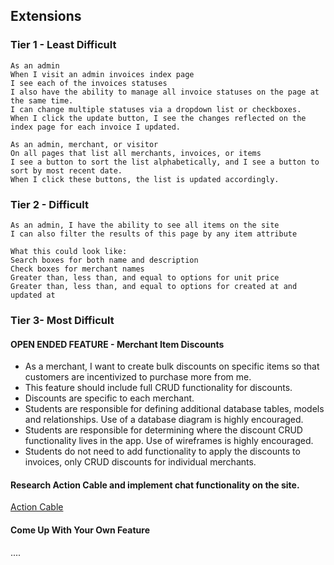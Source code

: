 ## Extensions

### Tier 1 - Least Difficult
```
As an admin     
When I visit an admin invoices index page
I see each of the invoices statuses
I also have the ability to manage all invoice statuses on the page at the same time.
I can change multiple statuses via a dropdown list or checkboxes.
When I click the update button, I see the changes reflected on the index page for each invoice I updated.
```

```
As an admin, merchant, or visitor
On all pages that list all merchants, invoices, or items
I see a button to sort the list alphabetically, and I see a button to sort by most recent date.
When I click these buttons, the list is updated accordingly.
```

### Tier 2 - Difficult

```
As an admin, I have the ability to see all items on the site
I can also filter the results of this page by any item attribute

What this could look like:
Search boxes for both name and description
Check boxes for merchant names
Greater than, less than, and equal to options for unit price
Greater than, less than, and equal to options for created at and updated at
```

### Tier 3- Most Difficult

#### OPEN ENDED FEATURE - Merchant Item Discounts
- As a merchant, I want to create bulk discounts on specific items so that customers are incentivized to purchase more from me.
- This feature should include full CRUD functionality for discounts.
- Discounts are specific to each merchant.
- Students are responsible for defining additional database tables, models and relationships. Use of a database diagram is highly encouraged.
- Students are responsible for determining where the discount CRUD functionality lives in the app. Use of wireframes is highly encouraged.
- Students do not need to add functionality to apply the discounts to invoices, only CRUD discounts for individual merchants.

#### Research Action Cable and implement chat functionality on the site.

[Action Cable](https://guides.rubyonrails.org/action_cable_overview.html)

#### Come Up With Your Own Feature

....
